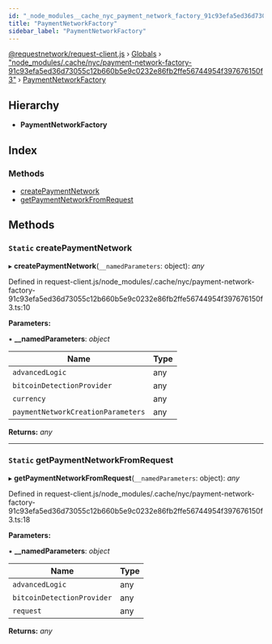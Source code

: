 ```yaml
---
id: "_node_modules__cache_nyc_payment_network_factory_91c93efa5ed36d73055c12b660b5e9c0232e86fb2ffe56744954f397676150f3_.paymentnetworkfactory"
title: "PaymentNetworkFactory"
sidebar_label: "PaymentNetworkFactory"
---
```


[@requestnetwork/request-client.js](../index.md) › [Globals](../globals.md) › ["node_modules/.cache/nyc/payment-network-factory-91c93efa5ed36d73055c12b660b5e9c0232e86fb2ffe56744954f397676150f3"](../modules/_node_modules__cache_nyc_payment_network_factory_91c93efa5ed36d73055c12b660b5e9c0232e86fb2ffe56744954f397676150f3_.md) › [PaymentNetworkFactory](_node_modules__cache_nyc_payment_network_factory_91c93efa5ed36d73055c12b660b5e9c0232e86fb2ffe56744954f397676150f3_.paymentnetworkfactory.md)

## Hierarchy

* **PaymentNetworkFactory**

## Index

### Methods

* [createPaymentNetwork](_node_modules__cache_nyc_payment_network_factory_91c93efa5ed36d73055c12b660b5e9c0232e86fb2ffe56744954f397676150f3_.paymentnetworkfactory.md#static-createpaymentnetwork)
* [getPaymentNetworkFromRequest](_node_modules__cache_nyc_payment_network_factory_91c93efa5ed36d73055c12b660b5e9c0232e86fb2ffe56744954f397676150f3_.paymentnetworkfactory.md#static-getpaymentnetworkfromrequest)

## Methods

### `Static` createPaymentNetwork

▸ **createPaymentNetwork**(`__namedParameters`: object): *any*

Defined in request-client.js/node_modules/.cache/nyc/payment-network-factory-91c93efa5ed36d73055c12b660b5e9c0232e86fb2ffe56744954f397676150f3.ts:10

**Parameters:**

▪ **__namedParameters**: *object*

Name | Type |
------ | ------ |
`advancedLogic` | any |
`bitcoinDetectionProvider` | any |
`currency` | any |
`paymentNetworkCreationParameters` | any |

**Returns:** *any*

___

### `Static` getPaymentNetworkFromRequest

▸ **getPaymentNetworkFromRequest**(`__namedParameters`: object): *any*

Defined in request-client.js/node_modules/.cache/nyc/payment-network-factory-91c93efa5ed36d73055c12b660b5e9c0232e86fb2ffe56744954f397676150f3.ts:18

**Parameters:**

▪ **__namedParameters**: *object*

Name | Type |
------ | ------ |
`advancedLogic` | any |
`bitcoinDetectionProvider` | any |
`request` | any |

**Returns:** *any*
